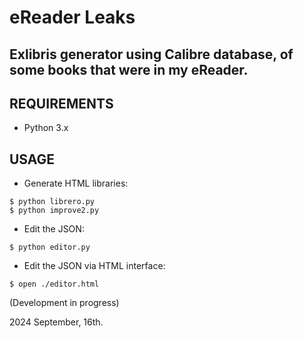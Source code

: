 # eReader Leaks
## Exlibris generator using Calibre database, of some books that were in my eReader.



## REQUIREMENTS

 - Python 3.x

## USAGE

- Generate HTML libraries:
```
$ python librero.py
$ python improve2.py

```
- Edit the JSON:
```
$ python editor.py

```
- Edit the JSON via HTML interface:
```
$ open ./editor.html

```
(Development in progress)


2024 September, 16th.
